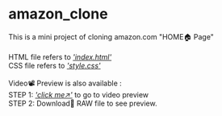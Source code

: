 # amazon_clone
This is a mini project of cloning amazon.com "HOME🏠 Page"
<br><br>
HTML file refers to <a href="CODE/index.html"><i>'index.html'</i></a> <br>
CSS file refers to <a href="CODE/style.css"><i>'style.css'</i></a>
<br><br>
Video📽️ Preview is also available :<br>
STEP 1: <a href="CODE/video preview.mp4"><i>'click me↗️'</i></a> to go to video preview<br>
STEP 2: Download📂 RAW file to see preview.
